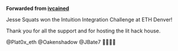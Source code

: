 **Forwarded from [ivcained](https://t.me/ivcained)**

Jesse Squats won the Intuition
Integration Challenge at ETH Denver!

Thank you for all the support and for hosting the lit hack house. 

@Plat0x_eth @Oakenshadow @JBate7 
🏯🫶🏽💙